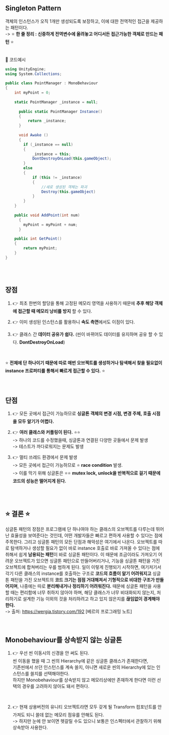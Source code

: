 ## Singleton Pattern
객체의 인스턴스가 오직 1개만 생성되도록 보장하고, 이에 대한 전역적인 접근을 제공하는 패턴이다.<br>
-> ⭐ **한 줄 정리 : 신중하게 전역변수에 올려놓고 어디서든 접근가능한 객체로 만드는 패턴** ⭐<br>
<br>

📜 코드예시<br>
```c#
using UnityEngine;
using System.Collections;
      
public class PointManager : MonoBehaviour 
{
    int myPoint = 0;
        
    static PointManager _instance = null;
    
      public static PointManager Instance()
      {
          return _instance;
      }
	  
      void Awake () 
      {
        if (_instance == null)
        {
            _instance = this;
            DontDestroyOnLoad(this.gameObject);
        }
        else 
        {
            if (this != _instance)
            {
                //새로 생성된 객체는 파괴
                Destroy(this.gameObject)
            }
        }
    }
        
    public void AddPoint(int num)
      {
        myPoint = myPoint + num;
      }
      
    public int GetPoint()
    {
        return myPoint;
    }
}
```
<br>
<br>

## 장점
1. 👉 최초 한번의 할당을 통해 고정된 메모리 영역을 사용하기 때문에 **추후 해당 객체에 접근할 때 메모리 낭비를 방지** 할 수 있다.

2. 👉 이미 생성된 인스턴스를 활용하니 **속도 측면**에서도 이점이 있다.
 
3. 👉 클래스 간 **데이터 공유가 쉽다.** (씬이 바뀌어도 데이터를 유지하며 공유 할 수 있다. **DontDestroyOnLoad**)
<br>

⭐ **전체에 단 하나이기 때문에 따로 매번 오브젝트를 생성하거나 탐색해서 찾을 필요없이 instance 프로퍼티를 통해서 빠르게 접근할 수 있다.** ⭐<br>
<br>
<br>

## 단점
1. 👉 모든 곳에서 접근이 가능하므로 **싱글톤 객체의 변경 시점, 변경 주체, 호출 시점을 모두 알기가 어렵다.**
 
2. 👉  **여러 클래스와 커플링이 된다.** ⭐⭐<br>
-> 하나의 코드를 수정했을때, 싱글톤과 연결된 다양한 곳들에서 문제 발생<br>
-> 테스트가 까다로워지는 문제도 발생<br>

3. 👉 멀티 쓰레드 환경에서 문제 발생<br>
-> 모든 곳에서 접근이 가능하므로 ⭐ **race condition** 발생.<br>
-> 이를 막기 위해 싱글톤은 ⭐⭐ **mutex lock, unlock을 반복적으로 걸기 때문에 코드의 성능은 떨어지게 된다.**<br>
<br>
<br>

## ⭐ 결론 ⭐
싱글톤 패턴의 장점은 프로그램에 단 하나여야 하는 클래스의 오브젝트를 다루는데 뛰어난 효율성을 보여준다는 것인데,
어떤 개발자들은 빠르고 편하게 사용할 수 있다는 점에 주목한다. 그리고 싱글톤 패턴의 모든 단점과 해악성은 여기에서 나온다.
오브젝트를 따로 탐색하거나 생성할 필요가 없이 바로 instance 호출로 바로 가져올 수 있다는 점에 취해서 쉽게 **남용되는 패턴**이 바로 싱글톤 패턴이다.
이 때문에 조금이라도 가져오기 어려운 오브젝트가 있으면 싱글톤 패턴으로 만들어버리거나, 기능을 싱글톤 패턴을 가진 오브젝트에 합쳐버리는 우를 범하게 된다.
일이 이렇게 진행되기 시작하면, 여기저기서 각기 다른 클래스의 instance를 호출하는 구조로 **코드의 흐름이 알기 어려워지고** 싱글톤 패턴을 가진 오브젝트의
**코드 크기는 점점 거대해져서 기형적으로 비대한 구조가 만들어지며**, 나중에는 따로 **분리해내거나 정리하기 어려워진다.**
때문에 싱글톤 패턴을 사용할 때는 편리함에 너무 취하지 않아야 하며, 해당 클래스가 너무 비대화되지 않는지, 
처리하기로 설계한 기능 이외의 것을 처리하려고 하고 있지 않은지를 **끊임없이 경계해야 한다.**<br>
-> 출처: https://wergia.tistory.com/192 [베르의 프로그래밍 노트]<br>
<br>
<br>

## Monobehaviour를 상속받지 않는 싱글톤
1. 👉 우선 씬 이동시의 신경을 안 써도 된다.<br> 
씬 이동을 했을 때 그 씬의 Hierarchy에 같은 싱글톤 클래스가 존재한다면,<br>
기존씬에서 쓰던 인스턴스를 계속 쓸지, 아니면 새로운 씬의 Hierarchy에 있는 인스턴스를 쓸지를 선택해야한다. <br>
하지만 Monobehaviour를 상속받지 않고 메모리상에만 존재하게 한다면 이런 선택의 경우를 고려하지 않아도 돼서 편하다.<br>
<br>

2. 👉 현재 상용버전의 유니티 오브젝트라면 모두 갖게 될 Transform 컴포넌트를 안 가져도 되니 쓸데 없는 메모리 점유를 안해도 된다.<br>
-> 하지만 눈에 안 보이면 헷갈릴 수도 있으니 보통은 인스펙터에서 관찰하기 위해 상속받아 사용한다.<br>
<br>
<br>
